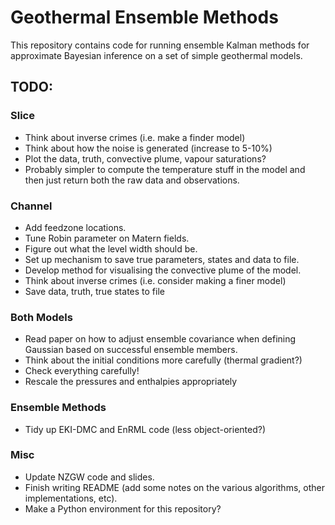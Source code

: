 # Geothermal Ensemble Methods

This repository contains code for running ensemble Kalman methods for approximate Bayesian inference on a set of simple geothermal models.

## TODO:
### Slice
 - Think about inverse crimes (i.e. make a finder model)
 - Think about how the noise is generated (increase to 5-10%)
 - Plot the data, truth, convective plume, vapour saturations?
 - Probably simpler to compute the temperature stuff in the model and then just return both the raw data and observations.
### Channel
 - Add feedzone locations.
 - Tune Robin parameter on Matern fields.
 - Figure out what the level width should be.
 - Set up mechanism to save true parameters, states and data to file.
 - Develop method for visualising the convective plume of the model.
 - Think about inverse crimes (i.e. consider making a finer model)
 - Save data, truth, true states to file
### Both Models
 - Read paper on how to adjust ensemble covariance when defining Gaussian based on successful ensemble members.
 - Think about the initial conditions more carefully (thermal gradient?)
 - Check everything carefully!
 - Rescale the pressures and enthalpies appropriately
### Ensemble Methods
 - Tidy up EKI-DMC and EnRML code (less object-oriented?)
### Misc
 - Update NZGW code and slides.
 - Finish writing README (add some notes on the various algorithms, other implementations, etc).
 - Make a Python environment for this repository?